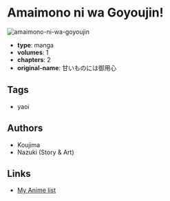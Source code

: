 # Amaimono ni wa Goyoujin!

![amaimono-ni-wa-goyoujin](https://cdn.myanimelist.net/images/manga/1/59109.jpg)

-   **type**: manga
-   **volumes**: 1
-   **chapters**: 2
-   **original-name**: 甘いものには御用心

## Tags

-   yaoi

## Authors

-   Koujima
-   Nazuki (Story & Art)

## Links

-   [My Anime list](https://myanimelist.net/manga/32227/Amaimono_ni_wa_Goyoujin)
